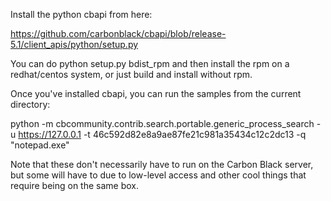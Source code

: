 Install the python cbapi from here:

https://github.com/carbonblack/cbapi/blob/release-5.1/client_apis/python/setup.py

You can do python setup.py bdist_rpm and then install the rpm on a redhat/centos system, or just build and install without rpm.

Once you've installed cbapi, you can run the samples from the current directory:

python -m cbcommunity.contrib.search.portable.generic_process_search -u https://127.0.0.1 -t 46c592d82e8a9ae87fe21c981a35434c12c2dc13 -q "notepad.exe"

Note that these don't necessarily have to run on the Carbon Black server, but some will have to due to low-level access and other cool things that require being on the same box.
